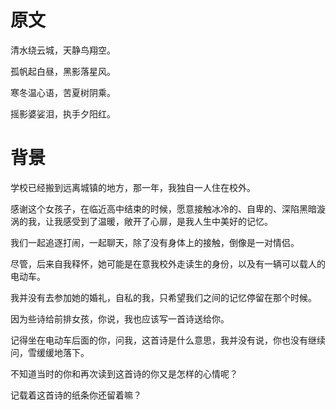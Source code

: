 # 原文

清水绕云城，天静鸟翔空。

孤帆起白昼，黑影落星风。

寒冬温心语，苦夏树阴乘。

摇影婆娑泪，执手夕阳红。

# 背景

学校已经搬到远离城镇的地方，那一年，我独自一人住在校外。

感谢这个女孩子，在临近高中结束的时候，愿意接触冰冷的、自卑的、深陷黑暗漩涡的我，让我感受到了温暖，敞开了心扉，是我人生中美好的记忆。

我们一起追逐打闹，一起聊天，除了没有身体上的接触，倒像是一对情侣。

尽管，后来自我释怀，她可能是在意我校外走读生的身份，以及有一辆可以载人的电动车。

我并没有去参加她的婚礼，自私的我，只希望我们之间的记忆停留在那个时候。

因为些诗给前排女孩，你说，我也应该写一首诗送给你。

记得坐在电动车后面的你，问我，这首诗是什么意思，我并没有说，你也没有继续问，雪缓缓地落下。

不知道当时的你和再次读到这首诗的你又是怎样的心情呢？

记载着这首诗的纸条你还留着嘛？